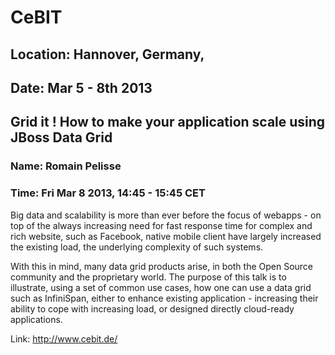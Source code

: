 # CeBIT
## Location: Hannover, Germany,
## Date: Mar 5 - 8th 2013


## Grid it ! How to make your application scale using JBoss Data Grid
### Name: Romain Pelisse
### Time: Fri Mar 8 2013, 14:45 - 15:45 CET

Big data and scalability is more than ever before the focus of webapps - on top
of the always increasing need for fast response time for complex and rich
website, such as Facebook, native mobile client have largely increased the
existing load, the underlying complexity of such systems.

With this in mind, many data grid products arise, in both the Open Source
community and the proprietary world. The purpose of this talk is to illustrate,
using a set of common use cases, how one can use a data grid such as
InfiniSpan, either to enhance existing application - increasing their ability
to cope with increasing load, or designed directly cloud-ready applications.

Link: <http://www.cebit.de/>
